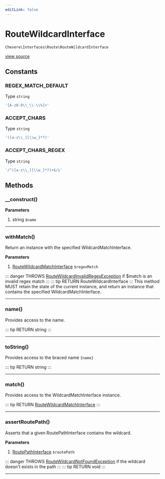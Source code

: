 ```yaml
---
editLink: false
---
```


# RouteWildcardInterface

`Chevere\Interfaces\Route\RouteWildcardInterface`

[view source](https://github.com/chevere/chevere/blob/master/interfaces/Route/RouteWildcardInterface.php)

## Constants

### REGEX_MATCH_DEFAULT

Type `string`

```php
'[A-z0-9\\_\\-\\%]+'
```

### ACCEPT_CHARS

Type `string`

```php
'([a-z\\_][\\w_]*?)'
```

### ACCEPT_CHARS_REGEX

Type `string`

```php
'/^([a-z\\_][\\w_]*?)+$/i'
```


## Methods

### __construct()

**Parameters**

1. string `$name`

---

### withMatch()

Return an instance with the specified WildcardMatchInterface.

**Parameters**

1. [RouteWildcardMatchInterface](./RouteWildcardMatchInterface.md) `$regexMatch`

::: danger THROWS
[RouteWildcardInvalidRegexException](../../Exceptions/Route/RouteWildcardInvalidRegexException.md)
if $match is an invalid regex match
:::
::: tip RETURN
RouteWildcardInterface
:::
This method MUST retain the state of the current instance, and return
an instance that contains the specified WildcardMatchInterface.

---

### name()

Provides access to the name.

::: tip RETURN
string
:::

---

### toString()

Provides access to the braced name `{name}`

::: tip RETURN
string
:::

---

### match()

Provides access to the WildcardMatchInterface instance.

::: tip RETURN
[RouteWildcardMatchInterface](./RouteWildcardMatchInterface.md)
:::

---

### assertRoutePath()

Asserts that a given RoutePathInterface contains the wildcard.

**Parameters**

1. [RoutePathInterface](./RoutePathInterface.md) `$routePath`

::: danger THROWS
[RouteWildcardNotFoundException](../../Exceptions/Route/RouteWildcardNotFoundException.md)
if the wildcard doesn't exists in the path
:::
::: tip RETURN
void
:::

---

